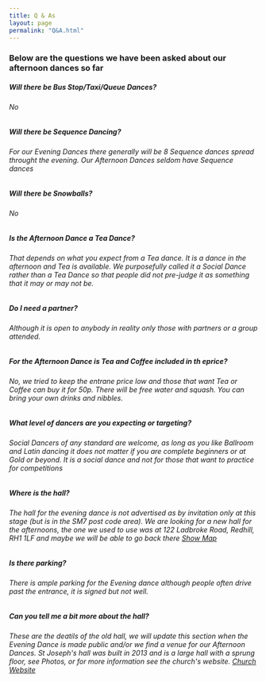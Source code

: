 ```yaml
---
title: Q & As
layout: page
permalink: "Q&A.html"
---
```




<article class="grid_12 Visible">
<h3 class="small-padded-bottom  center-text">Below are the questions we have been asked about our afternoon dances so far</h3>
<h5><strong>Will there be Bus Stop/Taxi/Queue Dances?</strong></h5>
<h6>No</h6>
<h5><strong>Will there be Sequence Dancing?</strong></h5>
<h6>For our Evening Dances there generally will be 8 Sequence dances spread throught the evening. Our Afternoon Dances seldom have Sequence dances</h6>
<h5><strong>Will there be Snowballs?</strong></h5>
<h6>No</h6>
<h5><strong>Is the Afternoon Dance a Tea Dance?</strong></h5>
<h6>That depends on what you expect from a Tea dance. It is a dance in the afternoon and Tea is available. We purposefully called it a Social Dance rather than a Tea Dance so that people did not pre-judge it as something that it may or may not be.</h6>
<h5><strong>Do I need a partner?</strong></h5>
<h6>Although it is open to anybody in reality only those with partners or a group attended. </h6>
<h5><strong>For the Afternoon Dance is Tea and Coffee included in th eprice?</strong></h5>
<h6>No, we tried to keep the entrane price low and those that want Tea or Coffee can buy it for 50p. There will be free water and squash. You can bring your own drinks and nibbles.</h6>	
<h5><strong>What level of dancers are you expecting or targeting?</strong></h5>
<h6>Social Dancers of any standard are welcome, as long as you like Ballroom and Latin dancing it does not matter if you are complete beginners or at Gold or beyond. It is a social dance and not for those that want to practice for competitions </h6>
<h5><strong>Where is the hall?</strong></h5>
<h6>The hall for the evening dance is not advertised as by invitation only at this stage (but is in the SM7 post code area). We are looking for a new hall for the afternoons, the one we used to use was at 122 Ladbroke Road, Redhill, RH1 1LF and maybe we will be able to go back there  <a href="http://streetmap.co.uk/grid/528299_151205/" target="_blank" >Show Map</a></h6>
<h5><strong>Is there parking?</strong></h5>
<h6>There is ample parking for the Evening dance although people often drive past the entrance, it is signed but not well.</h6>
<h5><strong>Can you tell me a bit more about the hall?</strong></h5>
<h6>These are the deatils of the old hall, we will update this section when the Evening Dance is made public and/or we find a venue for our Afternoon Dances. St Joseph's hall was built in 2013 and is a large hall with a sprung floor, see Photos, or for more information see the church's website.  <a href="http://www.thenativityofthelord.org.uk/churches/stjosephs/our_community/pnl_centre_stj_room_hire.html" target="_blank" >Church Website</a></h6> 
</article>
